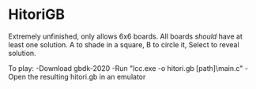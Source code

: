 # HitoriGB

Extremely unfinished, only allows 6x6 boards. All boards *should* have at least one solution. A to shade in a square, B to circle it, Select to reveal solution. 


To play:
-Download gbdk-2020 
-Run "lcc.exe -o hitori.gb [path]\main.c"
-Open the resulting hitori.gb in an emulator
